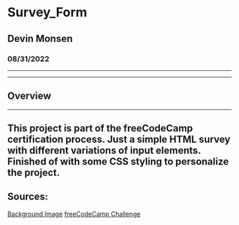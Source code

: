 # Survey_Form
## Devin Monsen
### 08/31/2022
---

---
## Overview ##
---
This project is part of the freeCodeCamp certification process. Just a simple HTML survey with different variations of input elements. Finished of with some CSS styling to personalize the project.
---
Sources:
---
[Background Image](https://unsplash.com/)
[freeCodeCamp Challenge](https://www.freecodecamp.org/learn/2022/responsive-web-design/build-a-survey-form-project/build-a-survey-form)
